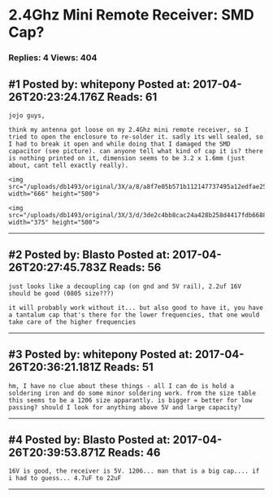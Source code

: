 # 2.4Ghz Mini Remote Receiver: SMD Cap?

### Replies: 4 Views: 404

## \#1 Posted by: whitepony Posted at: 2017-04-26T20:23:24.176Z Reads: 61

```
jojo guys,

think my antenna got loose on my 2.4Ghz mini remote receiver, so I tried to open the enclosure to re-solder it. sadly its well sealed, so I had to break it open and while doing that I damaged the SMD capacitor (see picture). can anyone tell what kind of cap it is? there is nothing printed on it, dimension seems to be 3.2 x 1.6mm (just about, cant tell exactly really).

<img src="/uploads/db1493/original/3X/a/8/a8f7e05b571b112147737495a12edfae2523a361.JPG" width="666" height="500">

<img src="/uploads/db1493/original/3X/3/d/3de2c4bb8cac24a428b258d4417fdb6688129296.JPG" width="375" height="500">
```

---
## \#2 Posted by: Blasto Posted at: 2017-04-26T20:27:45.783Z Reads: 56

```
just looks like a decoupling cap (on gnd and 5V rail), 2.2uf 16V should be good (0805 size???)

it will probably work without it... but also good to have it, you have a tantalum cap that's there for the lower frequencies, that one would take care of the higher frequencies
```

---
## \#3 Posted by: whitepony Posted at: 2017-04-26T20:36:21.181Z Reads: 51

```
hm, I have no clue about these things - all I can do is hold a soldering iron and do some minor soldering work. from the size table this seems to be a 1206 size apparantly. is bigger = better for low passing? should I look for anything above 5V and large capacity?
```

---
## \#4 Posted by: Blasto Posted at: 2017-04-26T20:39:53.871Z Reads: 46

```
16V is good, the receiver is 5V. 1206... man that is a big cap.... if i had to guess... 4.7uF to 22uF
```

---
